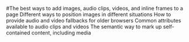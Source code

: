#The best ways to add images, audio clips, videos, and inline frames to a page
Different ways to position images in different situations
How to provide audio and video fallbacks for older browsers
Common attributes available to audio clips and videos
The semantic way to mark up self-contained content, including media
